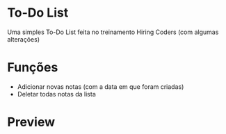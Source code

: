 # To-Do List
Uma simples To-Do List feita no treinamento Hiring Coders (com algumas alterações)

# Funções
- Adicionar novas notas (com a data em que foram criadas)
- Deletar todas notas da lista

# Preview
